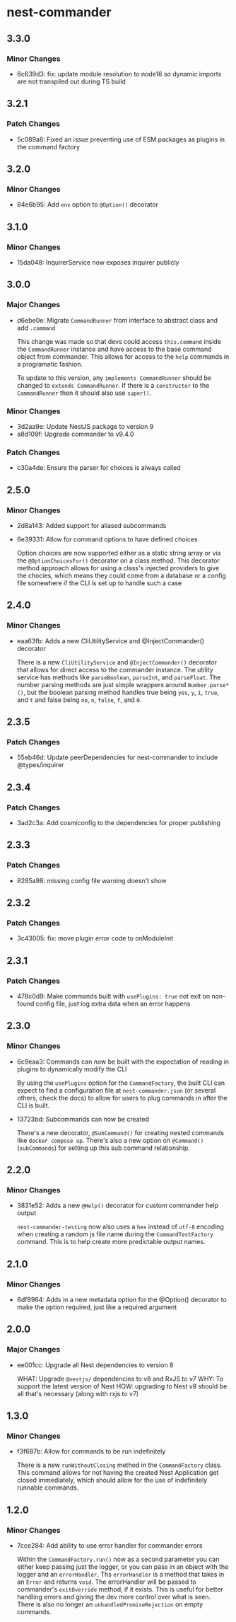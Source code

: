 # nest-commander

## 3.3.0

### Minor Changes

- 8c639d3: fix: update module resolution to node16 so dynamic imports are not transpiled out during TS build

## 3.2.1

### Patch Changes

- 5c089a6: Fixed an issue preventing use of ESM packages as plugins in the command factory

## 3.2.0

### Minor Changes

- 84e6b95: Add `env` option to `@Option()` decorator

## 3.1.0

### Minor Changes

- 15da048: InquirerService now exposes inquirer publicly

## 3.0.0

### Major Changes

- d6ebe0e: Migrate `CommandRunner` from interface to abstract class and add `.command`

  This change was made so that devs could access `this.command` inside the `CommandRunner` instance and have access to the base command object from commander. This allows for access to the `help` commands in a programatic fashion.

  To update to this version, any `implements CommandRunner` should be changed to `extends CommandRunner`. If there is a `constructor` to the `CommandRunner` then it should also use `super()`.

### Minor Changes

- 3d2aa9e: Update NestJS package to version 9
- a8d109f: Upgrade commander to v9.4.0

### Patch Changes

- c30a4de: Ensure the parser for choices is always called

## 2.5.0

### Minor Changes

- 2d8a143: Added support for aliased subcommands
- 6e39331: Allow for command options to have defined choices

  Option choices are now supported either as a static string array or via the `@OptionChoicesFor()` decorator on a class method. This decorator method approach allows for using a class's injected providers to give the chocies, which means they could come from a database or a config file somewhere if the CLI is set up to handle such a case

## 2.4.0

### Minor Changes

- eaa63fb: Adds a new CliUtilityService and @InjectCommander() decorator

  There is a new `CliUtilityService` and `@InjectCommander()` decorator that allows for direct access to the commander instance. The utility service has methods like `parseBoolean`, `parseInt`, and `parseFloat`. The number parsing methods are just simple wrappers around `Number.parse*()`, but the boolean parsing method handles true being `yes`, `y`, `1`, `true`, and `t` and false being `no`, `n`, `false`, `f`, and `0`.

## 2.3.5

### Patch Changes

- 55eb46d: Update peerDependencies for nest-commander to include @types/inquirer

## 2.3.4

### Patch Changes

- 3ad2c3a: Add cosmiconfig to the dependencies for proper publishing

## 2.3.3

### Patch Changes

- 8285a98: missing config file warning doesn't show

## 2.3.2

### Patch Changes

- 3c43005: fix: move plugin error code to onModuleInit

## 2.3.1

### Patch Changes

- 478c0d9: Make commands built with `usePlugins: true` not exit on non-found config file, just log extra data when an error happens

## 2.3.0

### Minor Changes

- 6c9eaa3: Commands can now be built with the expectation of reading in plugins to dynamically modify the CLI

  By using the `usePlugins` option for the `CommandFactory`, the built CLI can expect to find a configuration file at `nest-commander.json` (or several others, check the docs) to allow for users to plug commands in after the CLI is built.

- 13723bd: Subcommands can now be created

  There's a new decorator, `@SubCommand()` for creating nested commands like `docker compose up`. There's also a new option on `@Command()` (`subCommands`) for setting up this sub command relationship.

## 2.2.0

### Minor Changes

- 3831e52: Adds a new `@Help()` decorator for custom commander help output

  `nest-commander-testing` now also uses a `hex` instead of `utf-8` encoding when creating a random js file name during the `CommandTestFactory` command. This is to help create more predictable output names.

## 2.1.0

### Minor Changes

- 6df8964: Adds in a new metadata option for the @Option() decorator to make the option required, just like a required argument

## 2.0.0

### Major Changes

- ee001cc: Upgrade all Nest dependencies to version 8

  WHAT: Upgrade `@nestjs/` dependencies to v8 and RxJS to v7 WHY: To support the latest version of Nest HOW: upgrading to Nest v8 should be all that's necessary (along with rxjs to v7)

## 1.3.0

### Minor Changes

- f3f687b: Allow for commands to be run indefinitely

  There is a new `runWithoutClosing` method in the `CommandFactory` class. This command allows for not having the created Nest Application get closed immediately, which should allow for the use of indefinitely runnable commands.

## 1.2.0

### Minor Changes

- 7cce284: Add ability to use error handler for commander errors

  Within the `CommandFactory.run()` now as a second parameter you can either keep passing just the logger, or you can pass in an object with the logger and an `errorHandler`. Ths `errorHandler` is a method that takes in an `Error` and returns `void`. The errorHandler will be passed to commander's `exitOverride` method, if it exists. This is useful for better handling errors and giving the dev more control over what is seen. There is also no longer an `unhandledPromiseRejection` on empty commands.

